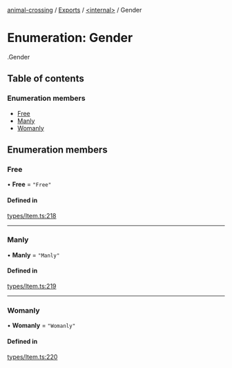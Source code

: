 [animal-crossing](../README.md) / [Exports](../modules.md) / [<internal\>](../modules/internal_.md) / Gender

# Enumeration: Gender

[<internal>](../modules/internal_.md).Gender

## Table of contents

### Enumeration members

- [Free](internal_.Gender.md#free)
- [Manly](internal_.Gender.md#manly)
- [Womanly](internal_.Gender.md#womanly)

## Enumeration members

### Free

• **Free** = `"Free"`

#### Defined in

[types/Item.ts:218](https://github.com/Norviah/animal-crossing/blob/d6e407b/module/types/Item.ts#L218)

___

### Manly

• **Manly** = `"Manly"`

#### Defined in

[types/Item.ts:219](https://github.com/Norviah/animal-crossing/blob/d6e407b/module/types/Item.ts#L219)

___

### Womanly

• **Womanly** = `"Womanly"`

#### Defined in

[types/Item.ts:220](https://github.com/Norviah/animal-crossing/blob/d6e407b/module/types/Item.ts#L220)
